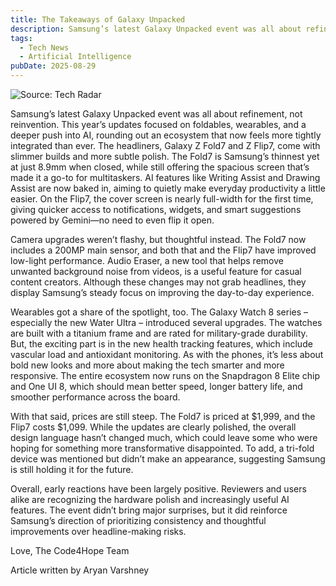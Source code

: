 ```yaml
---
title: The Takeaways of Galaxy Unpacked
description: Samsung’s latest Galaxy Unpacked event was all about refinement, not reinvention. This year’s updates focused on foldables, wearables, and a deeper push into AI, rounding out an ecosystem that now feels...
tags:
  - Tech News
  - Artificial Intelligence
pubDate: 2025-08-29
---
```


![Source: Tech Radar](https://cdn.mos.cms.futurecdn.net/8hU8Wvxu9oRen6BrtT5B4d-1200-80.jpg)

Samsung’s latest Galaxy Unpacked event was all about refinement, not reinvention. This year’s updates focused on foldables, wearables, and a deeper push into AI, rounding out an ecosystem that now feels more tightly integrated than ever. The headliners, Galaxy Z Fold7 and Z Flip7, come with slimmer builds and more subtle polish. The Fold7 is Samsung’s thinnest yet at just 8.9mm when closed, while still offering the spacious screen that’s made it a go-to for multitaskers. AI features like Writing Assist and Drawing Assist are now baked in, aiming to quietly make everyday productivity a little easier. On the Flip7, the cover screen is nearly full-width for the first time, giving quicker access to notifications, widgets, and smart suggestions powered by Gemini—no need to even flip it open.

Camera upgrades weren’t flashy, but thoughtful instead. The Fold7 now includes a 200MP main sensor, and both that and the Flip7 have improved low-light performance. Audio Eraser, a new tool that helps remove unwanted background noise from videos, is a useful feature for casual content creators. Although these changes may not grab headlines, they display Samsung’s steady focus on improving the day-to-day experience.

Wearables got a share of the spotlight, too. The Galaxy Watch 8 series – especially the new Water Ultra – introduced several upgrades. The watches are built with a titanium frame and are rated for military-grade durability. But, the exciting part is in the new health tracking features, which include vascular load and antioxidant monitoring. As with the phones, it’s less about bold new looks and more about making the tech smarter and more responsive. The entire ecosystem now runs on the Snapdragon 8 Elite chip and One UI 8, which should mean better speed, longer battery life, and smoother performance across the board.

With that said, prices are still steep. The Fold7 is priced at \$1,999, and the Flip7 costs \$1,099. While the updates are clearly polished, the overall design language hasn’t changed much, which could leave some who were hoping for something more transformative disappointed. To add, a tri-fold device was mentioned but didn’t make an appearance, suggesting Samsung is still holding it for the future.

Overall, early reactions have been largely positive. Reviewers and users alike are recognizing the hardware polish and increasingly useful AI features. The event didn’t bring major surprises, but it did reinforce Samsung’s direction of prioritizing consistency and thoughtful improvements over headline-making risks.

Love,
The Code4Hope Team

Article written by Aryan Varshney
